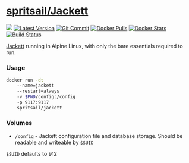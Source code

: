 [hub]: https://hub.docker.com/r/spritsail/jackett
[git]: https://github.com/spritsail/jackett
[drone]: https://drone.spritsail.io/spritsail/jackett
[mbdg]: https://microbadger.com/images/spritsail/jackett

# [spritsail/Jackett][hub]

[![](https://images.microbadger.com/badges/image/spritsail/jackett.svg)][mbdg]
[![Latest Version](https://images.microbadger.com/badges/version/spritsail/jackett.svg)][hub]
[![Git Commit](https://images.microbadger.com/badges/commit/spritsail/jackett.svg)][git]
[![Docker Pulls](https://img.shields.io/docker/pulls/spritsail/jackett.svg)][hub]
[![Docker Stars](https://img.shields.io/docker/stars/spritsail/jackett.svg)][hub]
[![Build Status](https://drone.spritsail.io/api/badges/spritsail/jackett/status.svg)][drone]


[Jackett](https://github.com/Jackett/Jackett) running in Alpine Linux, with only the bare essentials required to run.

### Usage

```bash
docker run -dt
    --name=jackett
    --restart=always
    -v $PWD/config:/config
    -p 9117:9117
    spritsail/jackett
```

### Volumes

* `/config` - Jackett configuration file and database storage. Should be readable and writeable by `$SUID` 

`$SUID` defaults to 912

